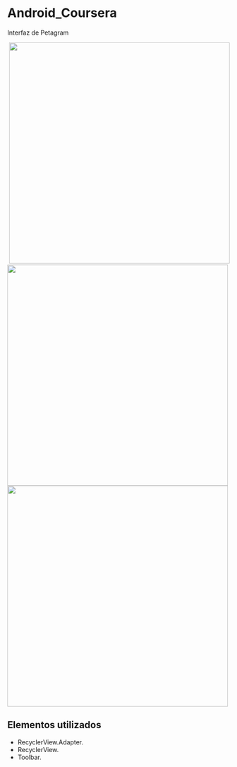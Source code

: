 # Android_Coursera
Interfaz de Petagram 


![]()
<img src="https://github.com/Byronpv/Android_Coursera/blob/master/Images/petagram_1.png" widht="500" height="500">
<img src="https://github.com/Byronpv/Android_Coursera/blob/master/Images/petagram_3.png" widht="500" height="500">
<img src="https://github.com/Byronpv/Android_Coursera/blob/master/Images/petegram_2.png" widht="500" height="500">

## Elementos utilizados
 - RecyclerView.Adapter.
 - RecyclerView. 
 - Toolbar. 
